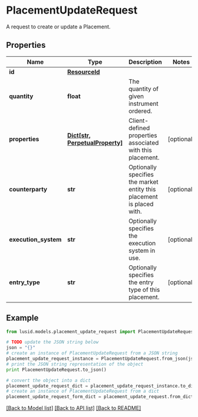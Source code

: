 # PlacementUpdateRequest

A request to create or update a Placement.

## Properties
Name | Type | Description | Notes
------------ | ------------- | ------------- | -------------
**id** | [**ResourceId**](ResourceId.md) |  | 
**quantity** | **float** | The quantity of given instrument ordered. | 
**properties** | [**Dict[str, PerpetualProperty]**](PerpetualProperty.md) | Client-defined properties associated with this placement. | [optional] 
**counterparty** | **str** | Optionally specifies the market entity this placement is placed with. | [optional] 
**execution_system** | **str** | Optionally specifies the execution system in use. | [optional] 
**entry_type** | **str** | Optionally specifies the entry type of this placement. | [optional] 

## Example

```python
from lusid.models.placement_update_request import PlacementUpdateRequest

# TODO update the JSON string below
json = "{}"
# create an instance of PlacementUpdateRequest from a JSON string
placement_update_request_instance = PlacementUpdateRequest.from_json(json)
# print the JSON string representation of the object
print PlacementUpdateRequest.to_json()

# convert the object into a dict
placement_update_request_dict = placement_update_request_instance.to_dict()
# create an instance of PlacementUpdateRequest from a dict
placement_update_request_form_dict = placement_update_request.from_dict(placement_update_request_dict)
```
[[Back to Model list]](../README.md#documentation-for-models) [[Back to API list]](../README.md#documentation-for-api-endpoints) [[Back to README]](../README.md)


